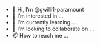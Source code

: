- 👋 Hi, I’m @gwilli1-paramount
- 👀 I’m interested in ...
- 🌱 I’m currently learning ...
- 💞️ I’m looking to collaborate on ...
- 📫 How to reach me ...

<!---
gwilli1-paramount/gwilli1-paramount is a ✨ special ✨ repository because its `README.md` (this file) appears on your GitHub profile.
You can click the Preview link to take a look at your changes.
--->
